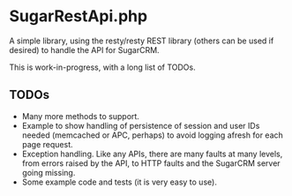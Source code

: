 # SugarRestApi.php

A simple library, using the resty/resty REST library (others can be used if desired) to
handle the API for SugarCRM.

This is work-in-progress, with a long list of TODOs.

## TODOs

* Many more methods to support.
* Example to show handling of persistence of session and user IDs needed (memcached or APC, 
perhaps) to avoid logging afresh for each page request.
* Exception handling. Like any APIs, there are many faults at many levels, from errors 
raised by the API, to HTTP faults and the SugarCRM server going missing.
* Some example code and tests (it is very easy to use).


